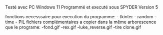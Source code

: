 Testé avec PC Windows 11
Programmé et executé sous SPYDER Version 5


fonctions necesssaire pour execution du programme:
	- tkinter 
	- random 
	- time
	- PIL
fichiers complémentaires a copier dans la même arborescence que le programe:
	-fond.gif
	-rex.gif
	-luke_reverse.gif
	-tire clone.gif
